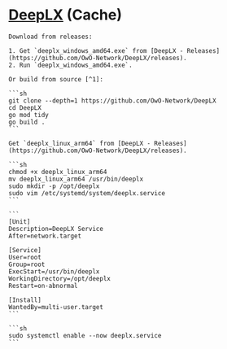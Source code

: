 # [DeepLX](https://github.com/OwO-Network/DeepLX) (Cache)

````{tab} Windows 10
Download from releases:

1. Get `deeplx_windows_amd64.exe` from [DeepLX - Releases](https://github.com/OwO-Network/DeepLX/releases).
2. Run `deeplx_windows_amd64.exe`.

Or build from source [^1]:

```sh
git clone --depth=1 https://github.com/OwO-Network/DeepLX
cd DeepLX
go mod tidy
go build .
```
````

````{tab} Ubuntu 22 ARM
Get `deeplx_linux_arm64` from [DeepLX - Releases](https://github.com/OwO-Network/DeepLX/releases).

```sh
chmod +x deeplx_linux_arm64
mv deeplx_linux_arm64 /usr/bin/deeplx
sudo mkdir -p /opt/deeplx
sudo vim /etc/systemd/system/deeplx.service
```

```
[Unit]
Description=DeepLX Service
After=network.target

[Service]
User=root
Group=root
ExecStart=/usr/bin/deeplx
WorkingDirectory=/opt/deeplx
Restart=on-abnormal

[Install]
WantedBy=multi-user.target
```

```sh
sudo systemctl enable --now deeplx.service
```
````

[^1]: [请求添加对树莓派ARM的二进制程序](https://github.com/OwO-Network/DeepLX/issues/111)